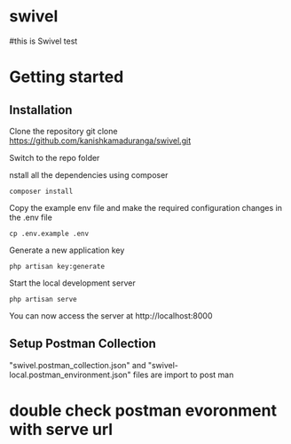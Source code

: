 # swivel

#this is Swivel test 


# Getting started

## Installation

Clone the repository
git clone https://github.com/kanishkamaduranga/swivel.git 

Switch to the repo folder

nstall all the dependencies using composer

    composer install

Copy the example env file and make the required configuration changes in the .env file

    cp .env.example .env

Generate a new application key

    php artisan key:generate

Start the local development server

    php artisan serve

You can now access the server at http://localhost:8000

## Setup Postman Collection

 "swivel.postman_collection.json" and "swivel-local.postman_environment.json" files are import to post man
 
 # double check postman evoronment with serve url 
 
 
 
